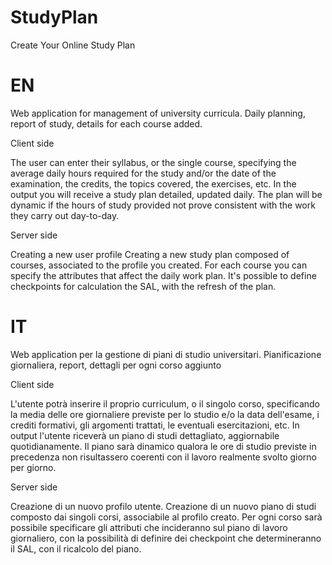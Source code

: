 StudyPlan
=========
Create Your Online Study Plan



EN
==
Web application for management of university curricula. 
Daily planning, report of study, details for each course added.

Client side

The user can enter their syllabus, or the single course, specifying the average daily hours required for the study 
and/or the date of the examination, the credits, the topics covered, the exercises, etc.
In the output you will receive a study plan detailed, updated daily. 
The plan will be dynamic if the hours of study provided not prove consistent with the work they carry out day-to-day.

Server side 

Creating a new user profile
Creating a new study plan composed of courses, associated to the profile you created.
For each course you can specify the attributes that affect the daily work plan.
It's possible to define checkpoints for calculation the SAL, with the refresh of the plan.


IT
==
Web application per la gestione di piani di studio universitari. 
Pianificazione giornaliera, report, dettagli per ogni corso aggiunto

Client side

L'utente potrà inserire il proprio curriculum, o il singolo corso, specificando la media delle ore giornaliere
previste per lo studio e/o la data dell'esame, i crediti formativi, gli argomenti trattati, le eventuali esercitazioni, etc.
In output l'utente riceverà un piano di studi dettagliato, aggiornabile quotidianamente.
Il piano sarà dinamico qualora le ore di studio previste in precedenza non risultassero coerenti con il 
lavoro realmente svolto giorno per giorno.

Server side

Creazione di un nuovo profilo utente.
Creazione di un nuovo piano di studi composto dai singoli corsi, associabile al profilo creato.
Per ogni corso sarà possibile specificare gli attributi che incideranno sul piano di lavoro giornaliero,
con la possibilità di definire dei checkpoint che determineranno il SAL, con il ricalcolo del piano.
